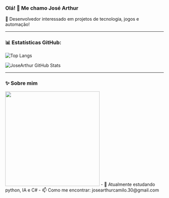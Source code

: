 ### Olá! 👋 Me chamo José Arthur

🎯 Desenvolvedor interessado em projetos de tecnologia, jogos e automação!

---

### 📊 Estatísticas GitHub:

![Top Langs](https://github-readme-stats.vercel.app/api/top-langs/?username=JoseArthurCamiloDosAnjos&layout=compact&langs_count=6&theme=tokyonight)

![JoseArthur GitHub Stats](https://github-readme-stats.vercel.app/api?username=JoseArthurCamiloDosAnjos&show_icons=true&theme=tokyonight)

---

### ✨ Sobre mim
<img src="https://cdn.discordapp.com/attachments/726187588515528815/1370416835991830578/Jos1.gif?ex=681f6ba2&is=681e1a22&hm=c85f8e8a429e4b16e4dc2818edc58f4a37a3c9d5944d4f9e3a290decd4afd7aa&" width="300"/>
- 🔭 Atualmente estudando python, IA e C#
- 📫 Como me encontrar: josearthurcamilo.30@gmail.com
